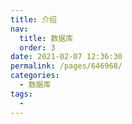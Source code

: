 ```yaml
---
title: 介绍
nav: 
  title: 数据库
  order: 3
date: 2021-02-07 12:36:30
permalink: /pages/646968/
categories: 
  - 数据库
tags: 
  - 
---
```


